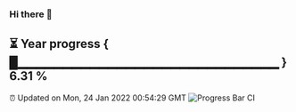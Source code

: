 ### Hi there 👋
⏳ Year progress { █▁▁▁▁▁▁▁▁▁▁▁▁▁▁▁▁▁▁▁▁▁▁▁▁▁▁▁▁▁ } 6.31 %
---
⏰ Updated on Mon, 24 Jan 2022 00:54:29 GMT
![Progress Bar CI](https://github.com/liununu/liununu/workflows/Progress%20Bar%20CI/badge.svg)
